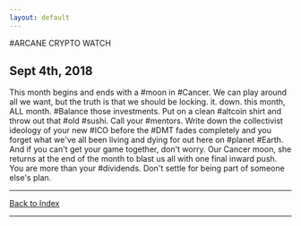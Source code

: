 ```yaml
---
layout: default
---
```

#ARCANE CRYPTO WATCH
## Sept 4th, 2018
This month begins and ends with a #moon in #Cancer. We can play around all we want, but the truth is that we should be locking. it. down. this month, ALL month. #Balance those investments. Put on a clean #altcoin shirt and throw out that #old #sushi. Call your #mentors. Write down the collectivist ideology of your new #ICO before the #DMT fades completely and you forget what we've all been living and dying for out here on #planet #Earth.  And if you can't get your game together, don't worry. Our Cancer moon,  she returns at the end of the month to blast us all with one final  inward push. You are more than your #dividends. Don't settle for being part of someone else's plan.

* * *
[Back to Index](acw.html)
* * *
